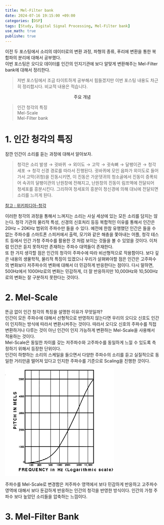 ```yaml
---
title: Mel-Filter bank
date: 2024-07-16 19:15:00 +09:00
categories: [DSP]
tags: [Study, Digital Signal Processing, Mel-Filter bank]
use_math: true
publishe: true
---
```


이전 두 포스팅에서 소리의 데이터로의 변환 과정, 파형의 종류, 푸리에 변환을 통한 복합파의 분리에 대해서 공부했다.<br>
이번 포스팅은 오디오 데이터를 인간의 인지기관에 보다 알맞게 변환해주는 Mel-Filter bank에 대해서 정리한다.

> 저번 포스팅에서 조금 타이트하게 공부해서 힘들겠지만 이번 포스팅 내용도 차근히 정리합시다. 비교적 내용은 적습니다.

<p align=center> 주요 개념 </p>

> 인간 청각의 특징 <br>
> Mel-Scale <br>
> Mel-Filter bank <br>

# 1. 인간 청각의 특징
잠깐 인간이 소리를 듣는 과정에 대해서 알아보자. <br>
> 청각은 $\text{소리 발생} \rightarrow \text{귓바퀴} \rightarrow \text{외이도} \rightarrow \text{고막} \rightarrow \text{귓속뼈} \rightarrow \text{달팽이관} \rightarrow \text{청각 세포} \rightarrow \text{청각 신경 경로}$를 따라서 진행된다.
> 귓바퀴에 모인 음파가 외이도로 들어가서 고막(귀청)을 진동시키면, 이 진동은 가운뎃귀의 청소골에서 진동이 증폭되어 속귀의 달팽이관의 난원창에 전해지고, 난원창의 진동이 림프액에 전달되어 청세포를 흥분시킨다. 그리하여 청세포의 흥분이 청신경에 의해 대뇌에 전달되면 소리를 느끼게 된다.

[참고 : 위키피디아-청각](https://ko.wikipedia.org/wiki/청각)

이러한 청각의 과정을 통해서 느껴지는 소리는 사실 세상에 있는 모든 소리를 담지는 않는다. 청각 기관의 물리적 특성, 신경의 신호처리 등등 복합적인 이유를 통해서 인간은 20Hz ~ 20KHz 범위의 주파수만 들을 수 있다. 예전에 한참 유행했던 인간은 들을 수 없는 주파수를 스마트폰 스피커에서 출력, 모기와 같은 해충을 쫓아내는 어플, 청각 테스트 등에서 인간 가청 주파수를 활용한 것 처럼 보이는 것들을 볼 수 있었을 것이다. 이처럼 인간은 듣지 못하지만 존재하는 주파수 대역들이 존재한다. <br>
또 한 가지 생각할 점은 인간의 청각이 주파수에 따라 비선형적으로 작용함이다. 보다 깊은 내용의 생물학적, 물리적 특징이 있겠으나 우리가 살펴봐야할 점은 인간은 고주파수의 변화보다 저주파수의 변화에 대해서 더 민감하게 반응한다는 점이다. 다시 말하면, 500Hz에서 1000Hz로의 변화는 민감하게, 더 잘 반응하지만 10,000Hz와 10,500Hz로의 변화는 잘 구분하지 못한다는 것이다.

# 2. Mel-Scale
뜬금 없이 인간 청각의 특징을 설명한 이유가 무엇일까?<br>
인간이 모든 주파수에 대해서 선형적으로 반영하지 않는다면 우리의 오디오 신호도 인간이 인지하는 방식에 따라서 변환시켜주는 것이다.
따라서 오디오 신호의 주파수를 직접 변환하거나 다루는 것이 아닌 인간이 인지 가능하게 변환하는 Mel-Scale을 사용해서 적용하는 것이다.<br>
Mel-Scale은 동일한 차이를 갖는 저주파수와 고주파수를 동일하게 느낄 수 있도록 측정하기 위해서 등장한 단위이다.<br>
인간이 하향하는 소리의 스케일을 들으면서 다양한 주파수의 소리를 듣고 실질적으로 동일한 거리만큼 떨어져 있다고 인지한 주파수를 기준으로 Scaling을 진행한 것이다.

![멜 스케일의 주파수 함수](../assets/img/DSP/Mel-scale.png)

주파수를 Mel-Scale로 변경함은 저주파수 영역에서 보다 민감하게 반응하고 고주파수 영역에 대해서 보다 둔감하게 반응하는 인간의 청각을 반영한 방식이다. 인간의 가청 주파수 보다 높았던 소리들을 압축하는 느낌이다.

# 3. Mel-Filter Bank
